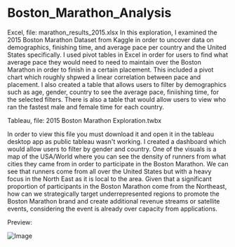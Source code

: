 # Boston_Marathon_Analysis
Excel, file: marathon_results_2015.xlsx
In this exploration, I examined the 2015 Boston Marathon Dataset from Kaggle in order to uncover data on demographics, finishing time, and average pace per country and the United States specifically. I used pivot tables in Excel in order for users to find what average pace they would need to need to maintain over the Boston Marathon in order to finish in a certain placement. This included a pivot chart which roughly shpwed  a linear correlation between pace and placement.  I also created a table that allows users to filter by demographics such as age, gender, country to see the average pace, finiishing time, for the selected filters. There is also a table that would allow users to view who ran the fastest male and female time for each country. 

Tableau, file: 2015 Boston Marathon Exploration.twbx 

In order to view this file you must download it and open it in the tableau desktop app as public tableau wasn't working. I created a dashboard which would allow users to filter by gender and country. One of the visuals is a map of the USA/World where you can see the density of runners from what cities they came from in order to participate in the Boston Marathon. We can see that runners come from all over the United States but with a heavy focus in the North East as it is local to the area. Given that a significant proportion of participants in the Boston Marathon come from the Northeast, how can we strategically target underrepresented regions to promote the Boston Marathon brand and create additional revenue streams or satellite events, considering the event is already over capacity from applications. 

Preview:

![Image](https://github.com/user-attachments/assets/d5f03bcf-7d10-4fb9-969b-252c46b713a5)
